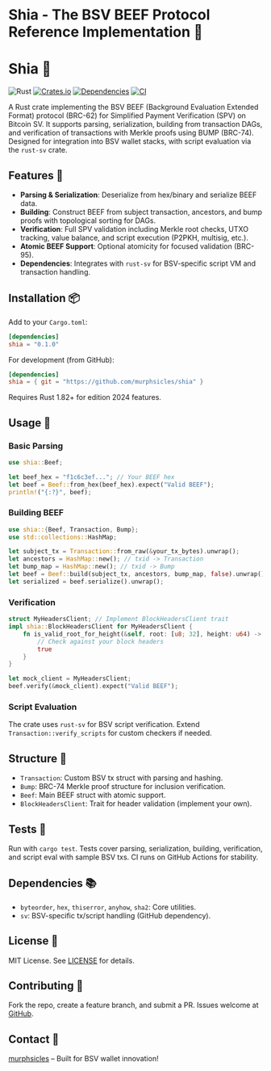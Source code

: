 # Shia - The BSV BEEF Protocol Reference Implementation 🚀

# Shia 🚀

![Rust](https://img.shields.io/badge/rust-edition%202024-orange)
[![Crates.io](https://img.shields.io/crates/v/shia.svg)](https://crates.io/crates/shia)
[![Dependencies](https://deps.rs/repo/github/murphsicles/shia/status.svg)](https://deps.rs/repo/github/murphsicles/shia)
[![CI](https://img.shields.io/github/actions/workflow/status/murphsicles/shia/ci.yml?branch=main)](https://github.com/murphsicles/shia/actions/workflows/ci.yml)

A Rust crate implementing the BSV BEEF (Background Evaluation Extended Format) protocol (BRC-62) for Simplified Payment Verification (SPV) on Bitcoin SV. It supports parsing, serialization, building from transaction DAGs, and verification of transactions with Merkle proofs using BUMP (BRC-74). Designed for integration into BSV wallet stacks, with script evaluation via the `rust-sv` crate.

## Features 🔧

- **Parsing & Serialization**: Deserialize from hex/binary and serialize BEEF data.
- **Building**: Construct BEEF from subject transaction, ancestors, and bump proofs with topological sorting for DAGs.
- **Verification**: Full SPV validation including Merkle root checks, UTXO tracking, value balance, and script execution (P2PKH, multisig, etc.).
- **Atomic BEEF Support**: Optional atomicity for focused validation (BRC-95).
- **Dependencies**: Integrates with `rust-sv` for BSV-specific script VM and transaction handling.

## Installation 📦

Add to your `Cargo.toml`:

```toml
[dependencies]
shia = "0.1.0"
```

For development (from GitHub):

```toml
[dependencies]
shia = { git = "https://github.com/murphsicles/shia" }
```

Requires Rust 1.82+ for edition 2024 features.

## Usage 📖

### Basic Parsing
```rust
use shia::Beef;

let beef_hex = "f1c6c3ef..."; // Your BEEF hex
let beef = Beef::from_hex(beef_hex).expect("Valid BEEF");
println!("{:?}", beef);
```

### Building BEEF
```rust
use shia::{Beef, Transaction, Bump};
use std::collections::HashMap;

let subject_tx = Transaction::from_raw(&your_tx_bytes).unwrap();
let ancestors = HashMap::new(); // txid -> Transaction
let bump_map = HashMap::new(); // txid -> Bump
let beef = Beef::build(subject_tx, ancestors, bump_map, false).unwrap(); // Non-atomic
let serialized = beef.serialize().unwrap();
```

### Verification
```rust
struct MyHeadersClient; // Implement BlockHeadersClient trait
impl shia::BlockHeadersClient for MyHeadersClient {
    fn is_valid_root_for_height(&self, root: [u8; 32], height: u64) -> bool {
        // Check against your block headers
        true
    }
}

let mock_client = MyHeadersClient;
beef.verify(&mock_client).expect("Valid BEEF");
```

### Script Evaluation
The crate uses `rust-sv` for BSV script verification. Extend `Transaction::verify_scripts` for custom checkers if needed.

## Structure 📁

- `Transaction`: Custom BSV tx struct with parsing and hashing.
- `Bump`: BRC-74 Merkle proof structure for inclusion verification.
- `Beef`: Main BEEF struct with atomic support.
- `BlockHeadersClient`: Trait for header validation (implement your own).

## Tests 🧪

Run with `cargo test`. Tests cover parsing, serialization, building, verification, and script eval with sample BSV txs. CI runs on GitHub Actions for stability.

## Dependencies 📚

- `byteorder`, `hex`, `thiserror`, `anyhow`, `sha2`: Core utilities.
- `sv`: BSV-specific tx/script handling (GitHub dependency).

## License 📄

MIT License. See [LICENSE](LICENSE) for details.

## Contributing 🤝

Fork the repo, create a feature branch, and submit a PR. Issues welcome at [GitHub](https://github.com/murphsicles/shia/issues).

## Contact 📧

[murphsicles](https://github.com/murphsicles) – Built for BSV wallet innovation!
